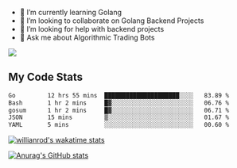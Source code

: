 
- 🌱 I’m currently learning Golang
- 👯 I’m looking to collaborate on Golang Backend Projects
- 🤔 I’m looking for help with backend projects
- 💬 Ask me about Algorithmic Trading Bots

![](https://github-profile-trophy.vercel.app/?username=kevinbarrero)

## My Code Stats

<!--START_SECTION:waka-->

```txt
Go         12 hrs 55 mins  █████████████████████░░░░   83.89 %
Bash       1 hr 2 mins     █▓░░░░░░░░░░░░░░░░░░░░░░░   06.76 %
gosum      1 hr 2 mins     █▓░░░░░░░░░░░░░░░░░░░░░░░   06.71 %
JSON       15 mins         ▒░░░░░░░░░░░░░░░░░░░░░░░░   01.67 %
YAML       5 mins          ░░░░░░░░░░░░░░░░░░░░░░░░░   00.60 %
```

<!--END_SECTION:waka-->

[![willianrod's wakatime stats](https://github-readme-stats.vercel.app/api/wakatime?username=holdandup&layout=compact&theme=react&custom_title=Wakatime%20All%20Time%20Stats&langs_count=8)](https://github.com/anuraghazra/github-readme-stats)

[![Anurag's GitHub stats](https://github-readme-stats.vercel.app/api?username=Kevinbarrero)](https://github.com/anuraghazra/github-readme-stats)




